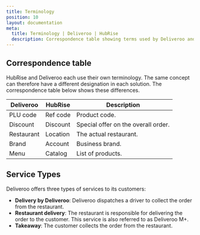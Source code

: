 ```yaml
---
title: Terminology
position: 10
layout: documentation
meta:
  title: Terminology | Deliveroo | HubRise
  description: Correspondence table showing terms used by Deliveroo and those used on HubRise for the same concept. Connect apps and synchronise your data.
---
```


## Correspondence table

HubRise and Deliveroo each use their own terminology. The same concept can therefore have a different designation in each solution. The correspondence table below shows these differences.

| Deliveroo  | HubRise  | Description                         |
| ---------- | -------- | ----------------------------------- |
| PLU code   | Ref code | Product code.                       |
| Discount   | Discount | Special offer on the overall order. |
| Restaurant | Location | The actual restaurant.              |
| Brand      | Account  | Business brand.                     |
| Menu       | Catalog  | List of products.                   |

## Service Types

Deliveroo offers three types of services to its customers:

- **Delivery by Deliveroo**: Deliveroo dispatches a driver to collect the order from the restaurant.
- **Restaurant delivery**: The restaurant is responsible for delivering the order to the customer. This service is also referred to as Deliveroo M+.
- **Takeaway**: The customer collects the order from the restaurant.
